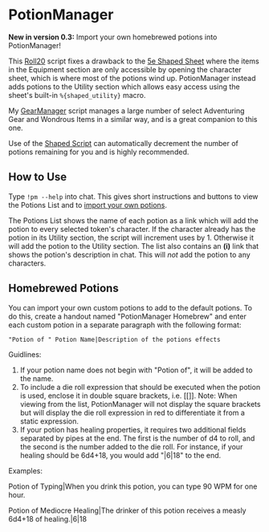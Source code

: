 # PotionManager

**New in version 0.3:** Import your own homebrewed potions into PotionManager!

This [Roll20](http://roll20.net/) script fixes a drawback to the [5e Shaped Sheet](http://github.com/mlenser/roll20-character-sheets/tree/master/5eShaped) where the items in the Equipment section are only accessible by opening the character sheet, which is where most of the potions wind up. PotionManager instead adds potions to the Utility section which allows easy access using the sheet's built-in `%{shaped_utility}` macro.

My [GearManager](https://github.com/blawson69/GearManager) script manages a large number of select Adventuring Gear and Wondrous Items in a similar way, and is a great companion to this one.

Use of the [Shaped Script](https://github.com/mlenser/roll20-api-scripts/tree/master/5eShapedScript) can automatically decrement the number of potions remaining for you and is highly recommended.

## How to Use

Type `!pm --help` into chat. This gives short instructions and buttons to view the Potions List and to [import your own potions](#homebrew-potions).

The Potions List shows the name of each potion as a link which will add the potion to every selected token's character. If the character already has the potion in its Utility section, the script will increment uses by 1. Otherwise it will add the potion to the Utility section. The list also contains an **(i)** link that shows the potion's description in chat. This will *not* add the potion to any characters.

## Homebrewed Potions

You can import your own custom potions to add to the default potions. To do this, create a handout named "PotionManager Homebrew" and enter each custom potion in a separate paragraph with the following format:

`"Potion of " Potion Name|Description of the potions effects`

Guidlines:
1. If your potion name does not begin with "Potion of", it will be added to the name.
2. To include a die roll expression that should be executed when the potion is used, enclose it in double square brackets, i.e. [[]]. Note: When viewing from the list, PotionManager will not display the square brackets but will display the die roll expression in red to differentiate it from a static expression.
3. If your potion has healing properties, it requires two additional fields separated by pipes at the end. The first is the number of d4 to roll, and the second is the number added to the die roll. For instance, if your healing should be 6d4+18, you would add "|6|18" to the end.

Examples:

Potion of Typing|When you drink this potion, you can type 90 WPM for one hour.

Potion of Mediocre Healing|The drinker of this potion receives a measly 6d4+18 of healing.|6|18
